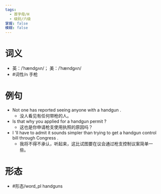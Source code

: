```yaml
---
tags:
  - 首字母/H
  - 级别/六级
掌握: false
模糊: false
---
```

# 词义
- 英：/ˈhændɡʌn/； 美：/ˈhændɡʌn/
- #词性/n  手枪
# 例句
- Not one has reported seeing anyone with a handgun .
	- 没人看见有任何带枪的人。
- Is that why you applied for a handgun permit ?
	- 这也是你申请枪支使用执照的原因吗？
- I 'll have to admit it sounds simpler than trying to get a handgun control bill through Congress .
	- 我将不得不承认，听起来，这比试图要在议会通过枪支控制议案简单一些。
# 形态
- #形态/word_pl handguns
